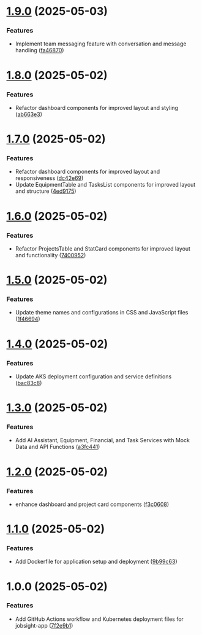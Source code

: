 # [1.9.0](https://github.com/wize-works/jobsight-app/compare/v1.8.0...v1.9.0) (2025-05-03)


### Features

* Implement team messaging feature with conversation and message handling ([fa46870](https://github.com/wize-works/jobsight-app/commit/fa46870f7e19e0ce67c202a9159de003d1c54a75))

# [1.8.0](https://github.com/wize-works/jobsight-app/compare/v1.7.0...v1.8.0) (2025-05-02)


### Features

* Refactor dashboard components for improved layout and styling ([ab663e3](https://github.com/wize-works/jobsight-app/commit/ab663e32065908c43fba3bb83f89a9eea100c583))

# [1.7.0](https://github.com/wize-works/jobsight-app/compare/v1.6.0...v1.7.0) (2025-05-02)


### Features

* Refactor dashboard components for improved layout and responsiveness ([dc42e69](https://github.com/wize-works/jobsight-app/commit/dc42e69e4cef9ca159bcf637c8f7b0e7a9f7bbf7))
* Update EquipmentTable and TasksList components for improved layout and structure ([4ed9175](https://github.com/wize-works/jobsight-app/commit/4ed9175eaf1527ede811dad027896b92d8c25945))

# [1.6.0](https://github.com/wize-works/jobsight-app/compare/v1.5.0...v1.6.0) (2025-05-02)


### Features

* Refactor ProjectsTable and StatCard components for improved layout and functionality ([7400952](https://github.com/wize-works/jobsight-app/commit/74009527ecede31ce68de13e1dad09003f7aeb06))

# [1.5.0](https://github.com/wize-works/jobsight-app/compare/v1.4.0...v1.5.0) (2025-05-02)


### Features

* Update theme names and configurations in CSS and JavaScript files ([1f46694](https://github.com/wize-works/jobsight-app/commit/1f46694434b9f81d0eb50f59519f2c092663040f))

# [1.4.0](https://github.com/wize-works/jobsight-app/compare/v1.3.0...v1.4.0) (2025-05-02)


### Features

* Update AKS deployment configuration and service definitions ([bac83c8](https://github.com/wize-works/jobsight-app/commit/bac83c83074da26989ec41b39efe77b89650d955))

# [1.3.0](https://github.com/wize-works/jobsight-app/compare/v1.2.0...v1.3.0) (2025-05-02)


### Features

* Add AI Assistant, Equipment, Financial, and Task Services with Mock Data and API Functions ([a3fc441](https://github.com/wize-works/jobsight-app/commit/a3fc441c24d675cc4ca9b3aa1624627c78a23886))

# [1.2.0](https://github.com/wize-works/jobsight-app/compare/v1.1.0...v1.2.0) (2025-05-02)


### Features

* enhance dashboard and project card components ([f3c0608](https://github.com/wize-works/jobsight-app/commit/f3c060810f6d64b2bed02f2f7c6e2126a44c5687))

# [1.1.0](https://github.com/wize-works/jobsight-app/compare/v1.0.0...v1.1.0) (2025-05-02)


### Features

* Add Dockerfile for application setup and deployment ([9b99c63](https://github.com/wize-works/jobsight-app/commit/9b99c63c7acc95d9d914c54ca760c4fa8856b044))

# 1.0.0 (2025-05-02)


### Features

* Add GitHub Actions workflow and Kubernetes deployment files for jobsight-app ([7f2e9b1](https://github.com/wize-works/jobsight-app/commit/7f2e9b1f6f28ec5824d8d08f48a500ab562fcf45))

